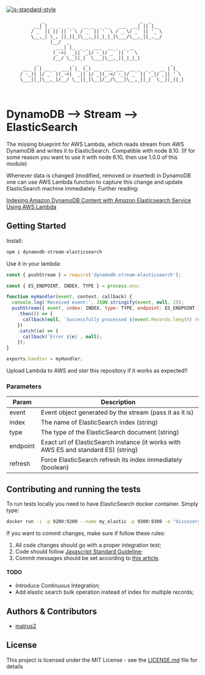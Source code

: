 [![js-standard-style](https://img.shields.io/badge/code%20style-standard-brightgreen.svg)](http://standardjs.com)

```
             _                                   _  _     
          __| | _  _  _ _   __ _  _ __   ___  __| || |__  
         / _` || || || ' \ / _` || '  \ / _ \/ _` || '_ \
         \__,_| \_, ||_||_|\__,_||_|_|_|\___/\__,_||_.__/
                |__/  _                                                     
                  ___| |_  _ _  ___  __ _  _ __  
                 (_-<|  _|| '_|/ -_)/ _` || '  \ 
                 /__/ \__||_|  \___|\__,_||_|_|_|
           _            _    _                              _    
      ___ | | __ _  ___| |_ (_) __  ___ ___  __ _  _ _  __ | |_  
     / -_)| |/ _` |(_-<|  _|| |/ _|(_-</ -_)/ _` || '_|/ _|| ' \ 
     \___||_|\__,_|/__/ \__||_|\__|/__/\___|\__,_||_|  \__||_||_|
                                                             
                                                                            
```
# DynamoDB --> Stream --> ElasticSearch

The missing blueprint for AWS Lambda, which reads stream from AWS DynamoDB and writes it to ElasticSearch.
Compatible with node 8.10. (If for some reason you want to use it with node 6.10, then use 1.0.0 of this module)

Whenever data is changed (modified, removed or inserted) in DynamoDB one can use AWS Lambda function to capture this change and update ElasticSearch machine immediately. Further reading:

[Indexing Amazon DynamoDB Content with Amazon Elasticsearch Service Using AWS Lambda](https://aws.amazon.com/blogs/compute/indexing-amazon-dynamodb-content-with-amazon-elasticsearch-service-using-aws-lambda/) 
## Getting Started

Install:
```javascript
npm i dynamodb-stream-elasticsearch 
```
Use it in your lambda:
```javascript
const { pushStream } = require('dynamodb-stream-elasticsearch');

const { ES_ENDPOINT, INDEX, TYPE } = process.env;

function myHandler(event, context, callback) {
  console.log('Received event:', JSON.stringify(event, null, 2));
  pushStream({ event, index: INDEX, type: TYPE, endpoint: ES_ENDPOINT })
    .then(() => {
      callback(null, `Successfully processed ${event.Records.length} records.`);
    })
    .catch((e) => {
      callback(`Error ${e}`, null);
    });
}

exports.handler = myHandler;
```
Upload Lambda to AWS and _star_ this repository if it works as expected!!

### Parameters

| Param  | Description |
| ------------- | ------------- |
| event | Event object generated by the stream (pass it as it is)  |
| index  | The name of ElasticSearch index (string) |
| type  | The type of the ElasticSearch document (string) |
| endpoint  | Exact url of ElasticSearch instance (it works with AWS ES and standard ES) (string) |
| refresh  | Force ElasticSearch refresh its index immediately (boolean) |


## Contributing and running the tests

To run tests locally you need to have ElasticSearch docker container. Simply type:

```bash
docker run -i -p 9200:9200 --name my_elastic -p 9300:9300 -e "discovery.type=single-node" elasticsearch
```
If you want to commit changes, make sure if follow these rules:
1. All code changes should go with a proper integration test;
2. Code should follow [Javascript Standard Guideline](https://standardjs.com/);
3. Commit messages should be set according to [this article](https://chris.beams.io/posts/git-commit/).

#### TODO
- Introduce Continuous Integration;
- Add elastic search bulk operation instead of index for multiple records; 

## Authors & Contributors

* [matrus2](https://github.com/matrus2)

## License

This project is licensed under the MIT License - see the [LICENSE.md](LICENSE.md) file for details

